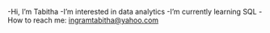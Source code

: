 -Hi, I’m Tabitha
-I’m interested in data analytics 
-I’m currently learning SQL
-How to reach me: ingramtabitha@yahoo.com
<!---
ingramtabitha/ingramtabitha is a ✨ special ✨ repository because its `README.md` (this file) appears on your GitHub profile.
You can click the Preview link to take a look at your changes.
--->
